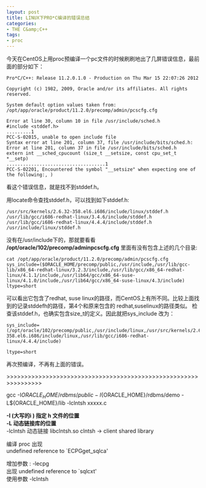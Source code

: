 ```yaml
---
layout: post
title: LINUX下PRO*C编译的错误总结
categories:
- THE C&amp;C++
tags:
- proc
---
```


今天在CentOS上用proc预编译一个pc文件的时候刷刷地出了几屏错误信息，最前面的部分如下：   

    Pro*C/C++: Release 11.2.0.1.0 - Production on Thu Mar 15 22:07:26 2012
    
    Copyright (c) 1982, 2009, Oracle and/or its affiliates. All rights reserved.
    
    System default option values taken from: /opt/app/oracle/product/11.2.0/precomp/admin/pcscfg.cfg
    
    Error at line 30, column 10 in file /usr/include/sched.h   
    #include <stddef.h>   
    .........1   
    PCC-S-02015, unable to open include file   
    Syntax error at line 201, column 37, file /usr/include/bits/sched.h:   
    Error at line 201, column 37 in file /usr/include/bits/sched.h   
    extern int __sched_cpucount (size_t __setsize, const cpu_set_t *__setp)   
    ....................................1   
    PCC-S-02201, Encountered the symbol "__setsize" when expecting one of the following:, )   
看这个错误信息，就是找不到stddef.h。

用locate命令查找stddef.h，可以找到如下stddef.h:

    /usr/src/kernels/2.6.32-358.el6.i686/include/linux/stddef.h   
    /usr/lib/gcc/i686-redhat-linux/3.4.6/include/stddef.h   
    /usr/lib/gcc/i686-redhat-linux/4.4.4/include/stddef.h   
    /usr/include/linux/stddef.h

没有在/usr/include下的，那就要看看 **/opt/oracle/102/precomp/adminpcscfg.cfg** 里面有没有包含上述的几个目录:

    cat /opt/app/oracle/product/11.2.0/precomp/admin/pcscfg.cfg   
    sys_include=($ORACLE_HOME/precomp/public,/usr/include,/usr/lib/gcc-lib/x86_64-redhat-linux/3.2.3/include,/usr/lib/gcc/x86_64-redhat-linux/4.1.1/include,/usr/lib64/gcc/x86_64-suse-linux/4.1.0/include,/usr/lib64/gcc/x86_64-suse-linux/4.3/include)   
    ltype=short   
可以看出它包含了redhat, suse linux的路径，而CentOS上有所不同。比较上面找到的记录stddefh的路径，第4个和原来包含的 redhat,suselinux的路径类似。 检查该stddef.h，也确实包含size\_t的定义。因此就把sys_include 改为：

    sys_include=(/opt/oracle/102/precomp/public,/usr/include/linux,/usr/src/kernels/2.6.32-358.el6.i686/include/linux,/usr/lib/gcc/i686-redhat-linux/4.4.4/include)
    
    ltype=short

再次预编译，不再有上面的错误。

\>>>>>>>>>>>>>>>>>>>>>>>>>>>>>>>>>>>>>>>>>>>>>>>>>>>>>>>>>>>>>>>>

>>>>>>>>>>>>>>>>>>>>>>>>>>>>>>>>>>>>>>>>>>>>>>>>>>>>>>>>>>>>>>>>

gcc -I${ORACLE_HOME}/rdbms/public -I${ORACLE_HOME}/rdbms/demo -L${ORACLE_HOME}/lib -lclntsh xxxxx.c

**-I (大写的i ) 指定 h 文件的位置**   
**-L 动态链接库的位置**   
-lclntsh 动态链接 libclntsh.so clntsh -> client shared library

>>>>>>>>>>>>>>>>>>>>>>>>>>>>>>>>>>>>>>>>>>>>>>>>>>>>>>>>>>>>>>>>

>>>>>>>>>>>>>>>>>>>>>>>>>>>>>>>>>>>>>>>>>>>>>>>>>>>>>>>>>>>>>>>>

编译 proc 出现   
undefined reference to `ECPGget_sqlca'

增加参数 : -lecpg   
出现 undefined reference to `sqlcxt'   
使用参数 -lclntsh
